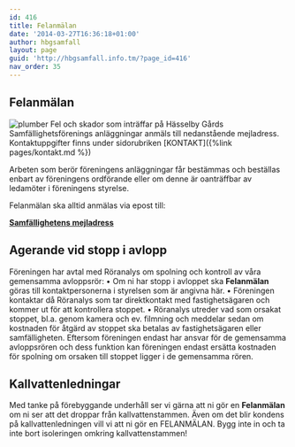 ```yaml
---
id: 416
title: Felanmälan
date: '2014-03-27T16:36:18+01:00'
author: hbgsamfall
layout: page
guid: 'http://hbgsamfall.info.tm/?page_id=416'
nav_order: 35
---
```


## Felanmälan
 ![plumber](/wp-content/uploads/2015/02/Underhållsplanering-W300.png)
Fel och skador som inträffar på Hässelby Gårds Samfällighetsförenings anläggningar anmäls till nedanstående mejladress. Kontaktuppgifter finns under sidorubriken  [KONTAKT]({%link pages/kontakt.md %})

Arbeten som berör föreningens anläggningar får bestämmas och beställas enbart av föreningens ordförande eller om denne är oanträffbar av ledamöter i föreningens styrelse.

Felanmälan ska alltid anmälas via epost till:

**[Samfällighetens mejladress](/wp-content/uploads/2016/12/Samfällighetens-mejladress.png)**

## Agerande vid stopp i avlopp
Föreningen har avtal med Röranalys om spolning och kontroll av våra gemensamma avloppsrör:
•	Om ni har stopp i avloppet ska **Felanmälan** göras till kontaktpersonerna i styrelsen som är angivna här.
•	Föreningen kontaktar då Röranalys som tar direktkontakt med fastighetsägaren och kommer ut för att kontrollera stoppet.
•	Röranalys utreder vad som orsakat stoppet, bl.a. genom kamera och ev. filmning och meddelar sedan om kostnaden för åtgärd av stoppet ska betalas av fastighetsägaren eller samfälligheten.
Eftersom föreningen endast har ansvar för de gemensamma avloppsrören och dess funktion kan föreningen endast ersätta kostnaden för spolning om orsaken till stoppet ligger i de gemensamma rören.

## Kallvattenledningar
Med tanke på förebyggande underhåll ser vi gärna att ni gör en **Felanmälan** om ni ser att det droppar från kallvattenstammen. Även om det blir kondens på kallvattenledningen vill vi att ni gör en FELANMÄLAN. Bygg inte in och ta inte bort isoleringen omkring kallvattenstammen!


